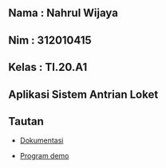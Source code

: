 ## Nama     : Nahrul Wijaya
## Nim      : 312010415
## Kelas    : TI.20.A1



##  Aplikasi Sistem Antrian Loket

##  Tautan

- [ Dokumentasi ](https://youtu.be/gaguOyJWFFo)

- [ Program demo ](http://http://nahrulwijaya.42web.io//)

